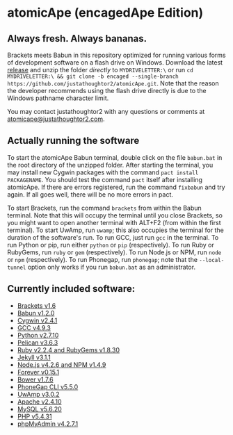 # atomicApe (encagedApe Edition)
## Always fresh. Always bananas.
Brackets meets Babun in this repository optimized for running various forms of development software on a flash drive on Windows. Download the latest [release](https://github.com/justathoughtor2/atomicApe/releases) and unzip the folder *directly* to `MYDRIVELETTER:\` or run `cd MYDRIVELETTER:\ && git clone -b encaged --single-branch https://github.com/justathoughtor2/atomicApe.git`. Note that the reason the developer recommends using the flash drive directly is due to the Windows pathname character limit.

You may contact justathoughtor2 with any questions or comments at [atomicape@justathoughtor2.com](mailto:atomicape@justathoughtor2.com).

## Actually running the software
To start the atomicApe Babun terminal, double click on the file `babun.bat` in the root
directory of the unzipped folder. After starting the terminal, you may install new Cygwin packages with the command `pact install PACKAGENAME`.
You should test the command `pact` itself after installing atomicApe. If there are errors registered, run the command `fixbabun` and try again.
If all goes well, there will be no more errors in pact.

To start Brackets, run the command `brackets` from within the
Babun terminal. Note that this will occupy the terminal until you close Brackets, so you might 
want to open another terminal with ALT+F2 (from within the first terminal). To start UwAmp, run `uwamp`; this also
occupies the terminal for the duration of the software's run. To run GCC, just
run `gcc` in the terminal. To run Python or pip, run either `python` or `pip`
(respectively). To run Ruby or RubyGems, run `ruby` or `gem` (respectively). To run Node.js or NPM, run `node` or `npm` (respectively).
To run Phonegap, run `phonegap`; note that the `--local-tunnel` option only works if you run `babun.bat` as an administrator.

## Currently included software:
+ [Brackets v1.6](http://brackets.io/)
+ [Babun v1.2.0](https://github.com/babun/babun)
+ [Cygwin v2.4.1](https://cygwin.com/)
+ [GCC v4.9.3](https://gcc.gnu.org/)
+ [Python v2.7.10](https://www.python.org/)
+ [Pelican v3.6.3](http://blog.getpelican.com/)
+ [Ruby v2.2.4 and RubyGems v1.8.30](https://www.ruby-lang.org/en/)
+ [Jekyll v3.1.1](https://jekyllrb.com/)
+ [Node.js v4.2.6 and NPM v1.4.9](https://nodejs.org/en/)
+ [Forever v0.15.1](https://github.com/foreverjs/forever)
+ [Bower v1.7.6](https://github.com/bower/bower)
+ [PhoneGap CLI v5.5.0](http://phonegap.com/)
+ [UwAmp v3.0.2](http://www.uwamp.com/en/)
+ [Apache v2.4.10](http://www.apache.org/)
+ [MySQL v5.6.20](https://www.mysql.com/)
+ [PHP v5.4.31](https://secure.php.net/)
+ [phpMyAdmin v4.2.7.1](https://www.phpmyadmin.net/)
